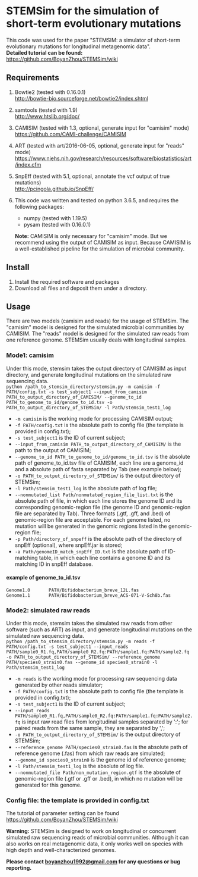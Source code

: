 **STEMSim for the simulation of short-term evolutionary mutations**
===========================================

This code was used for the paper "STEMSIM: a simulator of short-term evolutionary mutations for longitudinal metagenomic data".  
**Detailed tutorial can be found:**  
https://github.com/BoyanZhou/STEMSim/wiki

## Requirements

1.  Bowtie2 (tested with 0.16.0.1)  
http://bowtie-bio.sourceforge.net/bowtie2/index.shtml
2.  samtools (tested with 1.9)  
http://www.htslib.org/doc/
3.  CAMISIM (tested with 1.3, optional, generate input for "camisim" mode)  
https://github.com/CAMI-challenge/CAMISIM
4.  ART (tested with art/2016-06-05, optional, generate input for "reads" mode)  
https://www.niehs.nih.gov/research/resources/software/biostatistics/art/index.cfm
5.  SnpEff (tested with 5.1, optional, annotate the vcf output of true mutations)  
http://pcingola.github.io/SnpEff/
6.  This code was written and tested on python 3.6.5, and requires the following packages:
    - numpy (tested with 1.19.5)
    - pysam (tested with 0.16.0.1)
    
    **Note:** CAMISIM is only necessary for "camisim" mode. But we recommend using the output of CAMISIM as input.
	      Because CAMISIM is a well-established pipeline for the simulation of microbial community.

## Install

1. Install the required software and packages
2. Download all files and deposit them under a directory.

## Usage

There are two models (camisim and reads) for the usage of STEMSim. The "camisim" model is designed for the simulated microbial communities by CAMISIM. The "reads" model is designed for the simulated raw reads from one reference genome. STEMSim usually deals with longitudinal samples.  

### Mode1: camisim
Under this mode, stemsim takes the output directory of CAMISIM as input directory, and generate longitudinal mutations on the simulated raw sequencing data.   
```python /path_to_stemsim_directory/stemsim.py -m camisim -f PATH/config.txt -s test_subject1 --input_from_camisim PATH_to_output_directory_of_CAMISIM/ --genome_to_id PATH_to_genome_to_id/genome_to_id.tsv -o PATH_to_output_directory_of_STEMSim/ -l Path/stemsim_test1_log```

* ```-m camisim``` is the working mode for processing CAMISIM output;
* ```-f PATH/config.txt``` is the absolute path to config file (the template is provided in config.txt);
* ```-s test_subject1``` is the ID of current subject;
* ```--input_from_camisim PATH_to_output_directory_of_CAMISIM/``` is the path to the output of CAMISIM;
* ```--genome_to_id PATH_to_genome_to_id/genome_to_id.tsv``` is the absolute path of genome_to_id.tsv file of CAMISIM, each line are a genome_id and a absolute path of fasta separated by Tab (see example below);
* ```-o PATH_to_output_directory_of_STEMSim/``` is the output directory of STEMSim;
* ```-l Path/stemsim_test1_log``` is the absolute path of log file;
* ```--nonmutated_list Path/nonmutated_region_file_list.txt``` is the absolute path of file, in which each line stores the genome ID and its corresponding genomic-region file (the genome ID and genomic-region file are separated by Tab). Three formats (.gtf, .gff, and .bed) of genomic-region file are acceptable. For each genome listed, no mutation will be generated in the genomic regions listed in the genomic-region file;
* ```-p Path/directory_of_snpeff``` is the absolute path of the directory of snpEff (optional), where snpEff.jar is stored;
* ```-a Path/genomeID_match_snpEff_ID.txt``` is the absolute path of ID-matching table, in which each line contains a genome ID and its matching ID in snpEff database.

#### example of genome_to_id.tsv
```
Genome1.0       PATH/Bifidobacterium_breve_12L.fas
Genome1.1       PATH/Bifidobacterium_breve_ACS-071-V-Sch8b.fas
```

### Mode2: simulated raw reads
Under this mode, stemsim takes the simulated raw reads from other software (such as ART) as input, and generate longitudinal mutations on the simulated raw sequencing data.  
```python /path_to_stemsim_directory/stemsim.py -m reads -f PATH/config.txt -s test_subject1 --input_reads PATH/sample0_R1.fq,PATH/sample0_R2.fq:PATH/sample1.fq:PATH/sample2.fq -o PATH_to_output_directory_of_STEMSim/ --reference_genome PATH/species0_strain0.fas --genome_id species0_strain0 -l Path/stemsim_test1_log```

* ```-m reads``` is the working mode for processing raw sequencing data generated by other reads simulator;
* ```-f PATH/config.txt``` is the absolute path to config file (the template is provided in config.txt);
* ```-s test_subject1``` is the ID of current subject;
* ```--input_reads PATH/sample0_R1.fq,PATH/sample0_R2.fq:PATH/sample1.fq:PATH/sample2.fq``` is input raw read files from longitudinal samples separated by ':'; for paired reads from the same sample, they are separated by ',';
* ```-o PATH_to_output_directory_of_STEMSim/``` is the output directory of STEMSim;
* ```--reference_genome PATH/species0_strain0.fas``` is the absolute path of reference genome (.fas) from which raw reads are simulated;
* ```--genome_id species0_strain0``` is the genome id of reference genome;
* ```-l Path/stemsim_test1_log``` is the absolute of log file.
* ```--nonmutated_file Path/non_mutation_region.gtf``` is the absolute of genomic-region file (.gtf or .gff or .bed), in which no mutation will be generated for this genome.

### Config file: the template is provided in config.txt
The tutorial of parameter setting can be found https://github.com/BoyanZhou/STEMSim/wiki

**Warning:** STEMSim is designed to work on longitudinal or concurrent simulated raw sequencing reads of microbial communities. Although it can also works on real metagenomic data, it only works well on species with high depth and well-characterized genomes.


**Please contact boyanzhou1992@gmail.com for any questions or bug reporting.**
